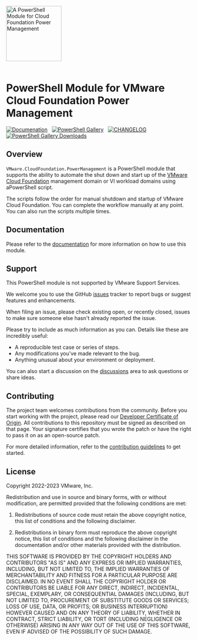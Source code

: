 <!-- markdownlint-disable first-line-h1 no-inline-html -->

<img src=".github/icon-400px.svg" alt="A PowerShell Module for Cloud Foundation Power Management" width="150"></br></br>

# PowerShell Module for VMware Cloud Foundation Power Management

[<img src="https://img.shields.io/badge/Documentation-Read-blue?style=for-the-badge&logo=readthedocs&logoColor=white" alt="Documenation">][docs-module]&nbsp;&nbsp;
[<img src="https://img.shields.io/powershellgallery/v/VMware.CloudFoundation.PowerManagement?style=for-the-badge&logo=powershell&logoColor=white" alt="PowerShell Gallery">][module-powermanagement]&nbsp;&nbsp;
[<img src="https://img.shields.io/badge/Changelog-Read-blue?style=for-the-badge&logo=github&logoColor=white" alt="CHANGELOG" >][changelog]&nbsp;&nbsp;
[<img src="https://img.shields.io/powershellgallery/dt/VMware.CloudFoundation.PowerManagement?style=for-the-badge&logo=powershell&logoColor=white" alt="PowerShell Gallery Downloads">][module-powermanagement]&nbsp;&nbsp;

## Overview

`VMware.CloudFoundation.PowerManagement` is a PowerShell module that supports the ability to automate the shut down and start up of the [VMware Cloud Foundation][vmware-cloud-foundation] management domain or VI workload domains using aPowerShell script.

The scripts follow the order for manual shutdown and startup of VMware Cloud Foundation. You can complete the workflow manually at any point. You can also run the scripts multiple times.

## Documentation

Please refer to the [documentation][docs-module] for more information on how to use this module.

## Support

This PowerShell module is not supported by VMware Support Services.

We welcome you to use the GitHub [issues][issues] tracker to report bugs or suggest features and enhancements.

When filing an issue, please check existing open, or recently closed, issues to make sure someone else hasn't already
reported the issue.

Please try to include as much information as you can. Details like these are incredibly useful:

- A reproducible test case or series of steps.
- Any modifications you've made relevant to the bug.
- Anything unusual about your environment or deployment.

You can also start a discussion on the [discussions][discussions] area to ask questions or share ideas.

## Contributing

The project team welcomes contributions from the community. Before you start working with the project, please read our [Developer Certificate of Origin][vmware-cla-dco]. All contributions to this repository must be signed as described on that page. Your signature certifies that you wrote the patch or have the right to pass it on as an open-source patch.

For more detailed information, refer to the [contribution guidelines][contributing] to get started.

## License

Copyright 2022-2023 VMware, Inc.

Redistribution and use in source and binary forms, with or without modification, are permitted provided that the following conditions are met:

1. Redistributions of source code must retain the above copyright notice, this list of conditions and the following disclaimer.

2. Redistributions in binary form must reproduce the above copyright notice, this list of conditions and the following disclaimer in the documentation and/or other materials provided with the distribution.

THIS SOFTWARE IS PROVIDED BY THE COPYRIGHT HOLDERS AND CONTRIBUTORS "AS IS" AND ANY EXPRESS OR IMPLIED WARRANTIES, INCLUDING, BUT NOT LIMITED TO, THE IMPLIED WARRANTIES OF MERCHANTABILITY AND FITNESS FOR A PARTICULAR PURPOSE ARE DISCLAIMED. IN NO EVENT SHALL THE COPYRIGHT HOLDER OR CONTRIBUTORS BE LIABLE FOR ANY DIRECT, INDIRECT, INCIDENTAL, SPECIAL, EXEMPLARY, OR CONSEQUENTIAL DAMAGES (INCLUDING, BUT NOT LIMITED TO, PROCUREMENT OF SUBSTITUTE GOODS OR SERVICES; LOSS OF USE, DATA, OR PROFITS; OR BUSINESS INTERRUPTION) HOWEVER CAUSED AND ON ANY THEORY OF LIABILITY, WHETHER IN CONTRACT, STRICT LIABILITY, OR TORT (INCLUDING NEGLIGENCE OR OTHERWISE) ARISING IN ANY WAY OUT OF THE USE OF THIS SOFTWARE, EVEN IF ADVISED OF THE POSSIBILITY OF SUCH DAMAGE.

[//]: Links

[changelog]: CHANGELOG.md
[contributing]: CONTRIBUTING.md
[discussions]: https://github.com/vmware/powershell-module-for-vmware-cloud-foundation-power-management/discussions
[issues]: https://github.com/vmware/powershell-module-for-vmware-cloud-foundation-power-management/issues
[microsoft-powershell]: https://docs.microsoft.com/en-us/powershell
[module-posh-ssh]: https://www.powershellgallery.com/packages/Posh-SSH
[module-powercli]: https://www.powershellgallery.com/packages/VMware.PowerCLI
[module-powermanagement]: https://www.powershellgallery.com/packages/VMware.CloudFoundation.PowerManagement
[module-powervcf]: https://www.powershellgallery.com/packages/PowerVCF
[vmware-cla-dco]: https://cla.vmware.com/dco
[vmware-cloud-foundation]: https://docs.vmware.com/en/VMware-Cloud-Foundation
[vmware-kb-87350]: https://kb.vmware.com/s/article/87350
[docs-module]: https://sowjuec.github.io/powershell-module-for-vmware-cloud-foundation-power-management
